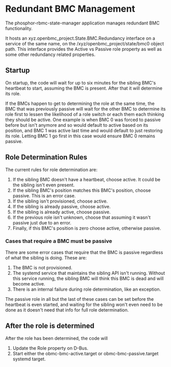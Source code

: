 # Redundant BMC Management

The phosphor-rbmc-state-manager application manages redundant BMC functionality.

It hosts an xyz.openbmc_project.State.BMC.Redundancy interface on a service of
the same name, on the /xyz/openbmc_project/state/bmc0 object path. This
interface provides the Active vs Passive role property as well as some other
redundancy related properties.

## Startup

On startup, the code will wait for up to six minutes for the sibling BMC's
heartbeat to start, assuming the BMC is present. After that it will determine
its role.

If the BMCs happen to get to determining the role at the same time, the BMC that
was previously passive will wait for the other BMC to determine its role first
to lessen the likelihood of a role switch or each them each thinking they should
be active. One example is when BMC 0 was forced to passive before but isn't
anymore and so would default to active based on its position, and BMC 1 was
active last time and would default to just restoring its role. Letting BMC 1 go
first in this case would ensure BMC 0 remains passive.

## Role Determination Rules

The current rules for role determination are:

1. If the sibling BMC doesn't have a heartbeat, choose active. It could be the
   sibling isn't even present.
1. If the sibling BMC's position matches this BMC's position, choose passive.
   This is an error case.
1. If the sibling isn't provisioned, choose active.
1. If the sibling is already passive, choose active.
1. If the sibling is already active, choose passive.
1. If the previous role isn't unknown, choose that assuming it wasn't passive
   just due to an error.
1. Finally, if this BMC's position is zero choose active, otherwise passive.

### Cases that require a BMC must be passive

There are some error cases that require that the BMC is passive regardless of
what the sibling is doing. These are:

1. The BMC is not provisioned.
1. The systemd service that maintains the sibling API isn't running. Without
   this service running, the sibling BMC will think this BMC is dead and will
   become active.
1. There is an internal failure during role determination, like an exception.

The passive role in all but the last of these cases can be set before the
heartbeat is even started, and waiting for the sibling won't even need to be
done as it doesn't need that info for full role determination.

## After the role is determined

After the role has been determined, the code will

1. Update the Role property on D-Bus.
1. Start either the obmc-bmc-active.target or obmc-bmc-passive.target systemd
   target.
